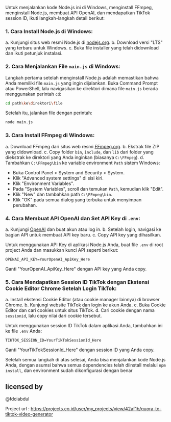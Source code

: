Untuk menjalankan kode Node.js ini di Windows, menginstall FFmpeg, menginstall Node.js, membuat API OpenAI, dan mendapatkan TikTok session ID, ikuti langkah-langkah detail berikut:

### 1. Cara Install Node.js di Windows:

a. Kunjungi situs web resmi Node.js di [nodejs.org](https://nodejs.org/).
b. Download versi "LTS" yang terbaru untuk Windows.
c. Buka file installer yang telah didownload dan ikuti petunjuk instalasi.

### 2. Cara Menjalankan File `main.js` di Windows:

Langkah pertama setelah menginstall Node.js adalah memastikan bahwa Anda memiliki file `main.js` yang ingin dijalankan. Buka Command Prompt atau PowerShell, lalu navigasikan ke direktori dimana file `main.js` berada menggunakan perintah `cd`:

```bash
cd path\ke\direktori\file
```

Setelah itu, jalankan file dengan perintah:

```bash
node main.js
```

### 3. Cara Install FFmpeg di Windows:

a. Download FFmpeg dari situs web resmi [FFmpeg.org](https://ffmpeg.org/download.html#build-windows).
b. Ekstrak file ZIP yang didownload.
c. Copy folder `bin`, `include`, dan `lib` dari folder yang diekstrak ke direktori yang Anda inginkan (biasanya `C:\FFmpeg`).
d. Tambahkan `C:\FFmpeg\bin` ke variable environment `Path` sistem Windows:
   - Buka Control Panel > System and Security > System.
   - Klik "Advanced system settings" di sisi kiri.
   - Klik "Environment Variables".
   - Pada "System Variables", scroll dan temukan `Path`, kemudian klik "Edit".
   - Klik "New" dan tambahkan path `C:\FFmpeg\bin`.
   - Klik "OK" pada semua dialog yang terbuka untuk menyimpan perubahan.

### 4. Cara Membuat API OpenAI dan Set API Key di `.env`:

a. Kunjungi [OpenAI](https://openai.com/) dan buat akun atau log in.
b. Setelah login, navigasi ke bagian API untuk membuat API key baru.
c. Copy API key yang dihasilkan.

Untuk menggunakan API Key di aplikasi Node.js Anda, buat file `.env` di root project Anda dan masukkan kunci API seperti berikut:

```env
OPENAI_API_KEY=YourOpenAI_ApiKey_Here
```

Ganti "YourOpenAI_ApiKey_Here" dengan API key yang Anda copy.

### 5. Cara Mendapatkan Session ID TikTok dengan Ekstensi Cookie Editor Chrome Setelah Login TikTok:

a. Install ekstensi Cookie Editor (atau cookie manager lainnya) di browser Chrome.
b. Kunjungi website TikTok dan login ke akun Anda.
c. Buka Cookie Editor dan cari cookies untuk situs TikTok.
d. Cari cookie dengan nama `sessionid`, lalu copy nilai dari cookie tersebut.

Untuk menggunakan session ID TikTok dalam aplikasi Anda, tambahkan ini ke file `.env` Anda:

```env
TIKTOK_SESSION_ID=YourTikTokSessionId_Here
```

Ganti "YourTikTokSessionId_Here" dengan session ID yang Anda copy.

Setelah semua langkah di atas selesai, Anda bisa menjalankan kode Node.js Anda, dengan asumsi bahwa semua dependencies telah diinstall melalui `npm install`, dan environment sudah dikonfigurasi dengan benar



## licensed by 

@fdciabdul

Project url : https://projects.co.id/user/my_projects/view/42af1b/quora-to-tiktok-video-generator